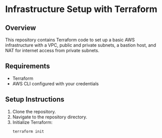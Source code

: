 # Infrastructure Setup with Terraform

## Overview
This repository contains Terraform code to set up a basic AWS infrastructure with a VPC, public and private subnets, a bastion host, and NAT for internet access from private subnets.

## Requirements
- Terraform
- AWS CLI configured with your credentials

## Setup Instructions
1. Clone the repository.
2. Navigate to the repository directory.
3. Initialize Terraform:
   ```bash
   terraform init
